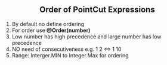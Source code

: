 <h2 align="center">Order of PointCut Expressions</h2>
<ol>
	<li>By default no define ordering</li>
	<li>For order use <strong>@Order(number)</strong></li>
	<li>Low number has high precedence and large number has low precedence</li>
	<li>NO need of consecutiveness e.g. 1 2 <=> 1 10</li>
	<li>Range: Interger.MIN to Integer.Max for ordering</li>	
<ol>